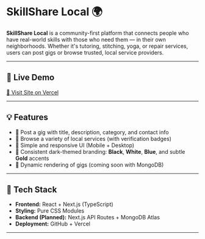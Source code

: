 # SkillShare Local 🌍

**SkillShare Local** is a community-first platform that connects people who have real-world skills with those who need them — in their own neighborhoods. Whether it's tutoring, stitching, yoga, or repair services, users can post gigs or browse trusted, local service providers.

---

## 🔗 Live Demo

[🔴 Visit Site on Vercel](https://skillshare-local-phi.vercel.app/)

---

## 💡 Features

- 🔹 Post a gig with title, description, category, and contact info
- 🔹 Browse a variety of local services (with verification badges)
- 🔹 Simple and responsive UI (Mobile + Desktop)
- 🔹 Consistent dark-themed branding: **Black**, **White**, **Blue**, and subtle **Gold** accents
- 🔹 Dynamic rendering of gigs (coming soon with MongoDB)

---

## 🚀 Tech Stack

- **Frontend:** React + Next.js (TypeScript)
- **Styling:** Pure CSS Modules
- **Backend (Planned):** Next.js API Routes + MongoDB Atlas
- **Deployment:** GitHub + Vercel

---
